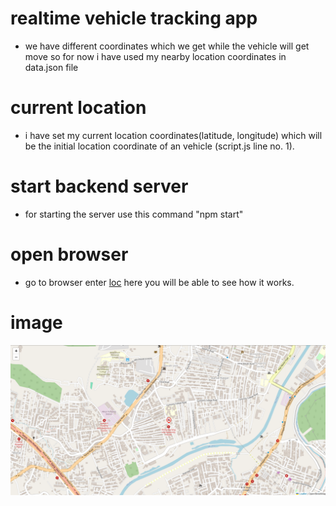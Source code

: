 # realtime vehicle tracking app 

- we have different coordinates which we get while the vehicle will get move so for now i have used my nearby location coordinates in data.json file

# current location 
- i have set my current location coordinates(latitude, longitude) which will be the initial location coordinate of an vehicle (script.js line no. 1).

# start backend server
- for starting the server use this command "npm start"

# open browser
- go to browser enter [loc](http://localhost:3000/) here you will be able to see how it works.

# image
![alt text](image.png)